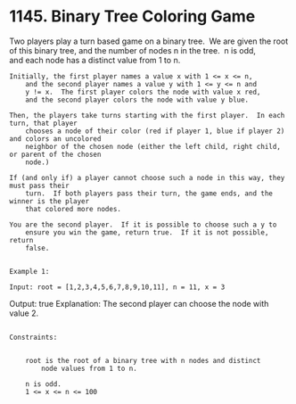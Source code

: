 # 1145. Binary Tree Coloring Game

Two players play a turn based game on a binary tree.  We are given the
        root of this binary tree, and the number of nodes n in the
        tree.  n is odd, and each node has a distinct value from
        1 to n.

    Initially, the first player names a value x with 1 <= x <= n,
        and the second player names a value y with 1 <= y <= n and
        y != x.  The first player colors the node with value x red,
        and the second player colors the node with value y blue.

    Then, the players take turns starting with the first player.  In each turn, that player
        chooses a node of their color (red if player 1, blue if player 2) and colors an uncolored
        neighbor of the chosen node (either the left child, right child, or parent of the chosen
        node.)

    If (and only if) a player cannot choose such a node in this way, they must pass their
        turn.  If both players pass their turn, the game ends, and the winner is the player
        that colored more nodes.

    You are the second player.  If it is possible to choose such a y to
        ensure you win the game, return true.  If it is not possible, return
        false.

     
    Example 1:
    
    Input: root = [1,2,3,4,5,6,7,8,9,10,11], n = 11, x = 3
Output: true
Explanation: The second player can choose the node with value 2.

     
    Constraints:

    
        root is the root of a binary tree with n nodes and distinct
            node values from 1 to n.
        
        n is odd.
        1 <= x <= n <= 100